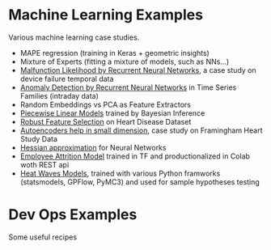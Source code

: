 # Machine Learning Examples
Various machine learning case studies.

- MAPE regression (training in Keras + geometric insights)
- Mixture of Experts (fitting a mixture of models, such as NNs...)
- [Malfunction Likelihood by Recurrent Neural Networks](DeviceFailure.ipynb), a case study on device failure temporal data
- [Anomaly Detection by Recurrent Neural Networks](Temporal_AnomDetect_NNs.ipynb) in Time Series Families (intraday data)
- Random Embeddings vs PCA as Feature Extractors 
- [Piecewise Linear Models](Bayes_PiecewiseLinModel.ipynb) trained by Bayesian Inference 
- [Robust Feature Selection](Predicting_HeartDisease.ipynb) on Heart Disease Dataset
- [Autoencoders help in small dimension](https://github.com/maciejskorski/ml_examples/blob/master/AutoEncoder_HeartDisease.ipynb), case study on Framingham Heart Study Data
- [Hessian approximation](https://github.com/maciejskorski/ml_examples/tree/master/approx_hessian) for Neural Networks 
- [Employee Attrition Model](https://github.com/maciejskorski/ml_examples/blob/master/EmployeeAttrition_TF.ipynb) trained in TF and productionalized in Colab woth REST api 
- [Heat Waves Models](https://github.com/maciejskorski/ml_examples/blob/master/HeatWaves_Models.ipynb), trained with various Python framworks (statsmodels, GPFlow, PyMC3) and used for sample hypotheses testing

# Dev Ops Examples
Some useful recipes
